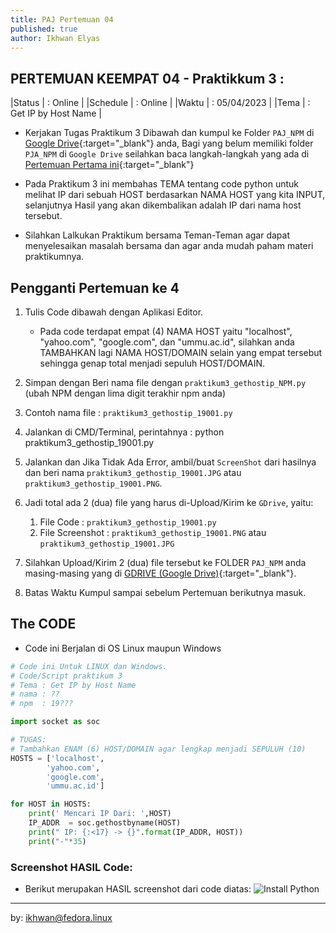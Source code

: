 ```yaml
---
title: PAJ Pertemuan 04
published: true
author: Ikhwan Elyas
---
```



## PERTEMUAN KEEMPAT 04 - Praktikkum 3 :

|Status   | : Online                 |
|Schedule | : Online                 |
|Waktu    | : 05/04/2023             |
|Tema     | : Get IP by Host Name    |


* Kerjakan Tugas Praktikum 3 Dibawah dan kumpul ke Folder `PAJ_NPM` di [Google Drive](https://drive.google.com/drive/folders/1NhDmT7-WfwdbZtAZrocFFhLGLN5l1Ko-?usp=share_link){:target="_blank"} anda, Bagi yang belum memiliki folder `PJA_NPM` di `Google Drive` seilahkan baca langkah-langkah yang ada di  [Pertemuan Pertama ini](KuliahPAJ-P1.html#pertama){:target="_blank"}

* Pada Praktikum 3 ini membahas TEMA tentang code python untuk melihat IP dari sebuah HOST berdasarkan NAMA HOST yang kita INPUT, selanjutnya Hasil yang akan dikembalikan adalah IP dari nama host tersebut. 

* Silahkan Lalkukan Praktikum bersama Teman-Teman agar dapat menyelesaikan masalah bersama dan agar anda mudah paham materi praktikumnya.


## Pengganti Pertemuan ke 4

1. Tulis Code dibawah dengan Aplikasi Editor.
    * Pada code terdapat empat (4) NAMA HOST yaitu "localhost", "yahoo.com", "google.com", dan "ummu.ac.id", silahkan anda TAMBAHKAN lagi NAMA HOST/DOMAIN selain yang empat tersebut sehingga genap total menjadi sepuluh HOST/DOMAIN.

2. Simpan dengan Beri nama file dengan `praktikum3_gethostip_NPM.py` (ubah NPM dengan lima digit terakhir npm anda)

3. Contoh nama file : `praktikum3_gethostip_19001.py`

4. Jalankan di CMD/Terminal, perintahnya : python praktikum3_gethostip_19001.py

5. Jalankan dan Jika Tidak Ada Error, ambil/buat `ScreenShot` dari hasilnya dan beri nama `praktikum3_gethostip_19001.JPG` atau `praktikum3_gethostip_19001.PNG`.

6. Jadi total ada 2 (dua) file yang harus di-Upload/Kirim ke `GDrive`, yaitu:
    1. File Code : `praktikum3_gethostip_19001.py`
    2. File Screenshot : `praktikum3_gethostip_19001.PNG` atau `praktikum3_gethostip_19001.JPG`

7. Silahkan Upload/Kirim 2 (dua) file tersebut ke FOLDER `PAJ_NPM` anda masing-masing yang di [GDRIVE (Google Drive)](https://drive.google.com/drive/folders/1NhDmT7-WfwdbZtAZrocFFhLGLN5l1Ko-?usp=share_link){:target="_blank"}.

8. Batas Waktu Kumpul sampai sebelum Pertemuan berikutnya masuk.

## The CODE 

* Code ini Berjalan di OS Linux maupun Windows

```python 
# Code ini Untuk LINUX dan Windows.
# Code/Script praktikum 3
# Tema : Get IP by Host Name 
# nama : ??
# npm  : 19???

import socket as soc

# TUGAS: 
# Tambahkan ENAM (6) HOST/DOMAIN agar lengkap menjadi SEPULUH (10)
HOSTS = ['localhost',
        'yahoo.com',
        'google.com',
        'ummu.ac.id']

for HOST in HOSTS:
    print(' Mencari IP Dari: ',HOST)
    IP_ADDR  = soc.gethostbyname(HOST)
    print(" IP: {:<17} -> {}".format(IP_ADDR, HOST))
    print("-"*35)

```

### Screenshot HASIL Code: 

* Berikut merupakan HASIL screenshot dari code diatas: 
![Install Python ](assets/reff/paj/praktikum3_gethostip_paj.png)



***
by: ikhwan@fedora.linux 
